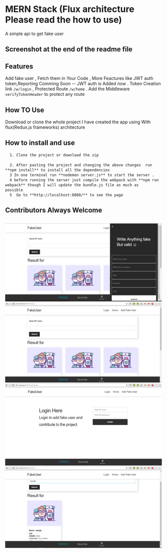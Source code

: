 

# MERN Stack  (Flux architecture Please read the how to use)

A simple api to get fake user
## Screenshot at the end of the readme file
## Features
   Add fake user ,
   Fetch them in Your Code ,
   More Feactures like JWT auth token,Reporting Comming Soon
   -- JWT auth is Added now . Token Creation link `/w/login` , Protected Route `/w/home` .
   Add the Middleware `verifyTokenHeader` to protect any route
   
## How TO Use
   Download or clone the whole project 
   I have created the app using With flux(Redux.js frameworks) architecture 
   
 ## How to install and use
 
      1. Clone the project or download the zip
      
      2. After pasting the project and changing the above changes  run **npm install** to install all the dependencies 
      3 In one terminal run **nodemon server.js** to start the server .
      4 before running the server just compile the webpack with **npm run webpack** though I will update the bundle.js file as much as              possible
      5  Go to **http://localhost:8080/** to see the page
   


## Contributors Always Welcome
##
<img src="https://github.com/anikethsaha/MERN-stack-Api-BoilerPlate/blob/master/readMeImg2.PNG" alt="alt text" >
<img src="https://github.com/anikethsaha/MERN-stack-Api-BoilerPlate/blob/master/readmeImg1.PNG" alt="alt text" >
<img src="https://github.com/anikethsaha/MERN-stack-Api-BoilerPlate/blob/master/readMeimg4.PNG" alt="alt text" >
<img src="https://github.com/anikethsaha/MERN-stack-Api-BoilerPlate/blob/master/readMeImg3.PNG" alt="alt text" >
